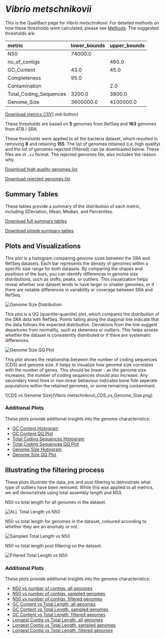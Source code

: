 # *Vibrio metschnikovii*

This is the QualiBact page for *Vibrio metschnikovii*. For detailed methods on how these thresholds were calculated, please see [Methods](../../methods.md).
The suggested thresholds are: 

| metric                 | lower_bounds   | upper_bounds   |
|:-----------------------|:---------------|:---------------|
| N50                    | 74000.0        |                |
| no_of_contigs          |                | 460.0          |
| GC_Content             | 43.0           | 45.0           |
| Completeness           | 95.0           |                |
| Contamination          |                | 2.0            |
| Total_Coding_Sequences | 3200.0         | 3800.0         |
| Genome_Size            | 3600000.0      | 4100000.0      |

[Download metrics CSV](Vibrio_metschnikovii_metrics.csv){.md-button}


These thresholds are based on **5** genomes from RefSeq and **163** genomes from ATB / SRA.

These thresholds were applied to all the bacteria dataset, which resulted in removing **8** and retaining **155**.
The list of genomes retained (i.e. high quality) and the list of genomes rejected (filtered) can be downloaded below. These files are in `.xz` format. The rejected genomes file, also includes the reason why.

[Download high quality genomes list](Vibrio_metschnikovii_high_quality_genomes.csv.xz)


[Download rejected genomes list](Vibrio_metschnikovii_filtered_out_genomes.csv.xz)



## Summary Tables
These tables provide a summary of the distribution of each metric, including SDeviation, Mean, Median, and Percentiles.

[Download full summary tables](summary.csv)

[Download simple summary tables](selected_summary.csv)

## Plots and Visualizations

This plot is a histogram comparing genome sizes between the SRA and RefSeq datasets. Each bar represents the density of genomes within a specific size range for both datasets. By comparing the shapes and positions of the bars, you can identify differences in genome size distributions, such as shifts, peaks, or outliers. This visualization helps reveal whether one dataset tends to have larger or smaller genomes, or if there are notable differences in variability or coverage between SRA and RefSeq.

![Genome Size Distribution](Genome_Size_refseq_histogram_kde.png)

This plot is a QQ (quantile-quantile) plot, which compares the distribution of the SRA data with RefSeq. Points falling along the diagonal line indicate that the data follows the expected distribution. Deviations from the line suggest departures from normality, such as skewness or outliers. This helps assess whether the dataset is consistently distributed or if there are systematic differences.

![Genome Size QQ Plot](Genome_Size_refseq_qqplot.png)

This plot shows the relationship between the number of coding sequences (CDS) and genome size. It helps to visualize how genome size correlates with the number of genes. This should be linear - as the genome size increases, the number of coding sequences should also increase. Any secondary trend lines or non-linear behaviour indicates bone fide seperate populations within the retained genomes, or some remaining contaminant. 

![CDS vs Genome Size](Vibrio metschnikovii_CDS_vs_Genome_Size.png)

### Additional Plots

These plots provide additional insights into the genome characteristics:

- [GC Content Histogram](GC_Content_refseq_histogram_kde.png)
- [GC Content QQ Plot](GC_Content_refseq_qqplot.png)
- [Total Coding Sequences Histogram](Total_Coding_Sequences_refseq_histogram_kde.png)
- [Total Coding Sequences QQ Plot](Total_Coding_Sequences_refseq_qqplot.png)
- [Genome Size Histogram](Genome_Size_refseq_histogram_kde.png)
- [Genome Size QQ Plot](Genome_Size_refseq_qqplot.png)
## Illustrating the filtering process
These plots illustrate the data, pre and post filtering to demostrate what type of outliers have been removed. While this was applied to all metrics, we will demonstrate using total assembly length and N50.

N50 vs total length for all genomes in the dataset.

![ALL Total Length vs N50](Vibrio_metschnikovii_all_total_length_N50.png)

N50 vs total length for genomes in the dataset, coloured according to whether they are an anomaly or not.

![Sampled Total Length vs N50](Vibrio_metschnikovii_sample_total_length_N50.png)

N50 vs total length post filtering on the dataset.

![Filtered Total Length vs N50](Vibrio_metschnikovii_filt_total_length_N50.png)

### Additional Plots

These plots provide additional insights into the genome characteristics:

- [N50 vs number of contigs, all genomes](Vibrio_metschnikovii_all_N50_number.png)
- [N50 vs number of contigs, sampled genomes](Vibrio_metschnikovii_sample_N50_number.png)
- [N50 vs number of contigs, filtered genomes](Vibrio_metschnikovii_filt_N50_number.png)
- [GC Content vs Total Length, all genomes](Vibrio_metschnikovii_all_total_length_GC_Content.png)
- [GC Content vs Total Length, sampled genomes](Vibrio_metschnikovii_sample_total_length_GC_Content.png)
- [GC Content vs Total Length, filtered genomes](Vibrio_metschnikovii_filt_total_length_GC_Content.png)
- [Longest Contig vs Total Length, all genomes](Vibrio_metschnikovii_all_total_length_longest.png)
- [Longest Contig vs Total Length, sampled genomes](Vibrio_metschnikovii_sample_total_length_longest.png)
- [Longest Contig vs Total Length, filtered genomes](Vibrio_metschnikovii_filt_total_length_longest.png)
